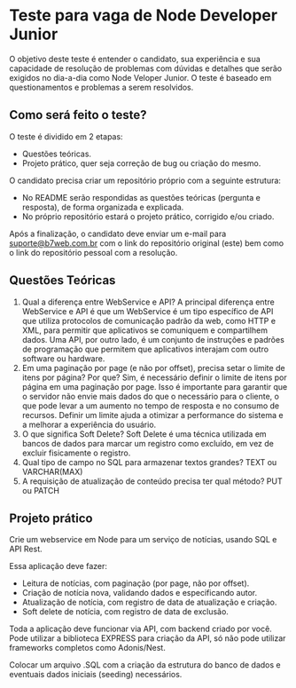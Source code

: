 # Teste para vaga de Node Developer Junior

O objetivo deste teste é entender o candidato, sua experiência e sua capacidade de resolução de problemas com dúvidas e detalhes que serão exigidos no dia-a-dia como Node Veloper Junior. O teste é baseado em questionamentos e problemas a serem resolvidos.

## Como será feito o teste?

O teste é dividido em 2 etapas:

- Questões teóricas.
- Projeto prático, quer seja correção de bug ou criação do mesmo.
  
O candidato precisa criar um repositório próprio com a seguinte estrutura:

- No README serão respondidas as questões teóricas (pergunta e resposta), de forma organizada e explicada.
- No próprio repositório estará o projeto prático, corrigido e/ou criado.
  
Após a finalização, o candidato deve enviar um e-mail para [suporte@b7web.com.br](suporte@b7web.com.br) com o link do repositório original (este) bem como o link do repositório pessoal com a resolução.

## Questões Teóricas

1. Qual a diferença entre WebService e API?
   A principal diferença entre WebService e API é que um WebService é um tipo específico de API que utiliza protocolos de comunicação padrão da web, como HTTP e XML, para permitir que aplicativos se comuniquem e compartilhem dados. Uma API, por outro lado, é um conjunto de instruções e padrões de programação que permitem que aplicativos interajam com outro software ou hardware.
2. Em uma paginação por page (e não por offset), precisa setar o limite de itens por página? Por que?
   Sim, é necessário definir o limite de itens por página em uma paginação por page. Isso é importante para garantir que o servidor não envie mais dados do que o necessário para o cliente, o que pode levar a um aumento no tempo de resposta e no consumo de recursos. Definir um limite ajuda a otimizar a performance do sistema e a melhorar a experiência do usuário.
3. O que significa Soft Delete?
   Soft Delete é uma técnica utilizada em bancos de dados para marcar um registro como excluído, em vez de excluir fisicamente o registro.
4. Qual tipo de campo no SQL para armazenar textos grandes?
   TEXT ou VARCHAR(MAX)
5. A requisição de atualização de conteúdo precisa ter qual método?
   PUT ou PATCH
  
## Projeto prático

Crie um webservice em Node para um serviço de notícias, usando SQL e API Rest.

Essa aplicação deve fazer:

- Leitura de notícias, com paginação (por page, não por offset).
- Criação de notícia nova, validando dados e especificando autor.
- Atualização de notícia, com registro de data de atualização e criação.
- Soft delete de notícia, com registro de data de exclusão.
  
Toda a aplicação deve funcionar via API, com backend criado por você. Pode utilizar a biblioteca EXPRESS para criação da API, só não pode utilizar frameworks completos como Adonis/Nest.

Colocar um arquivo .SQL com a criação da estrutura do banco de dados e eventuais dados iniciais (seeding) necessários.
